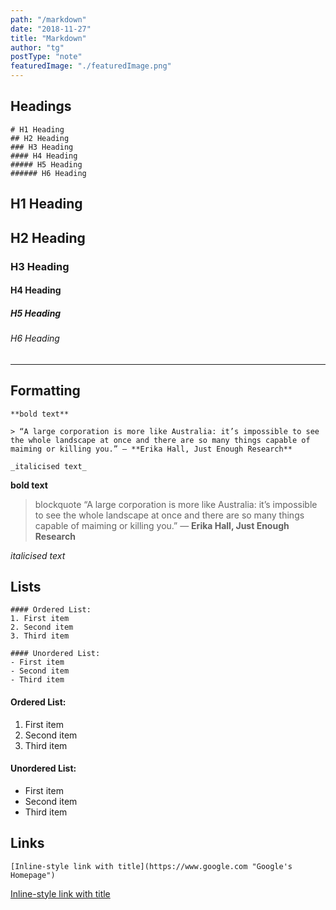 ```yaml
---
path: "/markdown"
date: "2018-11-27"
title: "Markdown"
author: "tg"
postType: "note"
featuredImage: "./featuredImage.png"
---
```


## Headings
<section>

```
# H1 Heading
## H2 Heading
### H3 Heading
#### H4 Heading
##### H5 Heading
###### H6 Heading
```
# H1 Heading
## H2 Heading
### H3 Heading
#### H4 Heading
##### H5 Heading
###### H6 Heading

</section>

***

## Formatting
```
**bold text**

> “A large corporation is more like Australia: it’s impossible to see the whole landscape at once and there are so many things capable of maiming or killing you.” ― **Erika Hall, Just Enough Research**

_italicised text_
```
**bold text**

> blockquote “A large corporation is more like Australia: it’s impossible to see the whole landscape at once and there are so many things capable of maiming or killing you.” ― **Erika Hall, Just Enough Research**

_italicised text_

## Lists
```
#### Ordered List:
1. First item
2. Second item
3. Third item

#### Unordered List:
- First item
- Second item
- Third item
```
#### Ordered List:
1. First item
2. Second item
3. Third item

#### Unordered List:
- First item
- Second item
- Third item

## Links
```
[Inline-style link with title](https://www.google.com "Google's Homepage")

```
[Inline-style link with title](https://www.google.com "Google's Homepage")

